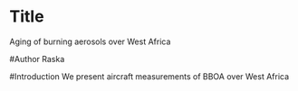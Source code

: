 # Title
Aging of burning aerosols over West Africa

#Author
Raska

#Introduction
We present aircraft measurements of BBOA over West Africa
